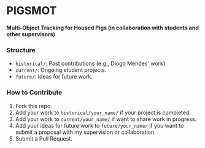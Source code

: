 # PIGSMOT  
**Multi-Object Tracking for Housed Pigs (in collaboration with students and other supervisors)**  

### Structure  
- `historical/`: Past contributions (e.g., Diogo Mendes' work).  
- `current/`: Ongoing student projects.  
- `future/`: Ideas for future work.  

### How to Contribute  
1. Fork this repo.  
2. Add your work to `historical/your_name/` if your project is completed.
3. Add your work to `current/your_name/` if want to share work in progress.
4. Add your ideas for future work to `future/your_name/` if you want to submit a proposal with my supervision or collaboration.
5. Submit a Pull Request. 
